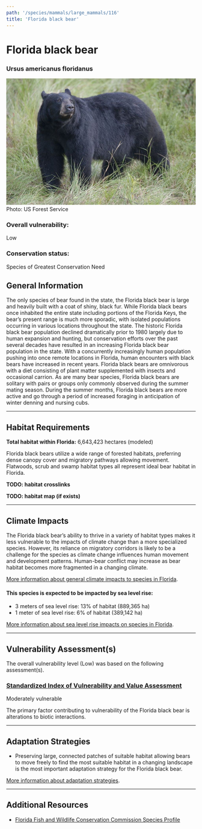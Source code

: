 ```yaml
---
path: '/species/mammals/large_mammals/116'
title: 'Florida black bear'
---
```


# Florida black bear

### Ursus americanus floridanus

<div id="TopSection">

<div class="header-photo"><img src="116.jpg" alt="Photo for Florida black bear"/>
<figcaption>Photo: US Forest Service</figcaption></div>

<div>

### Overall vulnerability:

<div class="vulnerability vulnerability-low">Low</div>

### Conservation status:

Species of Greatest Conservation Need

</div>
</div>

## General Information

The only species of bear found in the state, the Florida black bear is large and heavily built with a coat of shiny, black fur.  While Florida black bears once inhabited the entire state including portions of the Florida Keys, the bear’s present range is much more sporadic, with isolated populations occurring in various locations throughout the state.  The historic Florida black bear population declined dramatically prior to 1980 largely due to human expansion and hunting, but conservation efforts over the past several decades have resulted in an increasing Florida black bear population in the state.  With a concurrently increasingly human population pushing into once remote locations in Florida, human encounters with black bears have increased in recent years.  Florida black bears are omnivorous with a diet consisting of plant matter supplemented with insects and occasional carrion.  As are many bear species, Florida black bears are solitary with pairs or groups only commonly observed during the summer mating season.  During the summer months, Florida black bears are more active and go through a period of increased foraging in anticipation of winter denning and nursing cubs.

<hr />

## Habitat Requirements

**Total habitat within Florida:** 6,643,423 hectares (modeled)

Florida black bears utilize a wide range of forested habitats, preferring dense canopy cover and migratory pathways allowing movement.  Flatwoods, scrub and swamp habitat types all represent ideal bear habitat in Florida.

**TODO: habitat crosslinks**

**TODO: habitat map (if exists)**

<hr />

## Climate Impacts

The Florida black bear’s ability to thrive in a variety of habitat types makes it less vulnerable to the impacts of climate change than a more specialized species.  However, its reliance on migratory corridors is likely to be a challenge for the species as climate change influences human movement and development patterns.  Human-bear conflict may increase as bear habitat becomes more fragmented in a changing climate.

[More information about general climate impacts to species in Florida](/impacts/species).


#### This species is expected to be impacted by sea level rise:

- 3 meters of sea level rise: 13% of habitat (889,365 ha)
- 1 meter of sea level rise: 6% of habitat (389,142 ha)

[More information about sea level rise impacts on species in Florida](/impacts/species/slr).
    

<hr />

## Vulnerability Assessment(s)

The overall vulnerability level (Low) was based on the following assessment(s).
#### 
<div class="vulnerability-header">
<h3><a href="/impacts/vulnerability/sivva/species">Standardized Index of Vulnerability and Value Assessment</a></h3>
<div class="vulnerability vulnerability-moderate">Moderately vulnerable</div>
</div> 

The primary factor contributing to vulnerability of the Florida black bear is alterations to biotic interactions.


<hr />

## Adaptation Strategies

- Preserving large, connected patches of suitable habitat allowing bears to move freely to find the most suitable habitat in a changing landscape is the most important adaptation strategy for the Florida black bear.

[More information about adaptation strategies](/strategies).

<hr />


## Additional Resources

- [Florida Fish and Wildlife Conservation Commission Species Profile](https://myfwc.com/wildlifehabitats/profiles/mammals/land/black-bear/)
